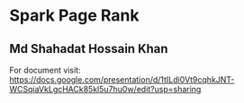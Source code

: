# Spark Page Rank
## Md Shahadat Hossain Khan
For document visit: https://docs.google.com/presentation/d/1tILdi0Vt9cqhkJNT-WCSqiaVkLgcHACk85kl5u7hu0w/edit?usp=sharing
